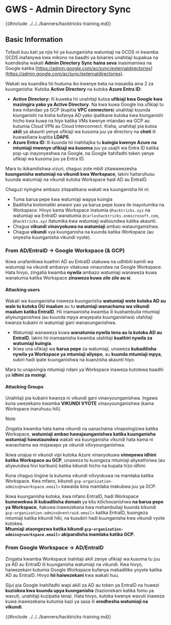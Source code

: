 # GWS - Admin Directory Sync

{{#include ../../../banners/hacktricks-training.md}}

## Basic Information

Tofauti kuu kati ya njia hii ya kuunganisha watumiaji na GCDS ni kwamba GCDS inafanywa kwa mikono na baadhi ya binaries unahitaji kupakua na kuendesha wakati **Admin Directory Sync haina seva** inasimamiwa na Google katika [https://admin.google.com/ac/sync/externaldirectories](https://admin.google.com/ac/sync/externaldirectories).

Wakati wa kuandika hii huduma iko kwenye beta na inasaidia aina 2 za kuunganisha: Kutoka **Active Directory** na kutoka **Azure Entra ID:**

- **Active Directory:** Ili kuweka hii unahitaji kutoa **ufikiaji kwa Google kwa mazingira yako ya Active Directory**. Na kwa kuwa Google ina ufikiaji tu kwa mitandao ya GCP (kupitia **VPC connectors**) unahitaji kuunda kiunganishi na kisha kufanya AD yako ipatikane kutoka kwa kiunganishi hicho kwa kuwa na hiyo katika VMs kwenye mtandao wa GCP au kutumia Cloud VPN au Cloud Interconnect. Kisha, unahitaji pia kutoa **akili** ya akaunti yenye ufikiaji wa kusoma juu ya directory na **cheti** ili kuwasiliana kupitia **LDAPS**.
- **Azure Entra ID:** Ili kuunda hii inahitajika tu **kuingia kwenye Azure na mtumiaji mwenye ufikiaji wa kusoma** juu ya usajili wa Entra ID katika pop-up inayonyeshwa na Google, na Google itahifadhi token yenye ufikiaji wa kusoma juu ya Entra ID.

Mara tu ikikamilishwa vizuri, chaguo zote mbili zitawawezesha **kuunganisha watumiaji na vikundi kwa Workspace**, lakini haitaruhusu kuunda watumiaji na vikundi kutoka Workspace hadi AD au EntraID.

Chaguzi nyingine ambazo zitapatikana wakati wa kuunganisha hii ni:

- Tuma barua pepe kwa watumiaji wapya kuingia
- Badilisha kiotomatiki anwani yao ya barua pepe kuwa ile inayotumika na Workspace. Hivyo kama Workspace inatumia `@hacktricks.xyz` na watumiaji wa EntraID wanatumia `@carloshacktricks.onmicrosoft.com`, `@hacktricks.xyz` itatumika kwa watumiaji walioundwa katika akaunti.
- Chagua **vikundi vinavyokuwa na watumiaji** ambao wataunganishwa.
- Chagua **vikundi** vya kuunganisha na kuunda katika Workspace (au onyesha kuunganisha vikundi vyote).

### From AD/EntraID -> Google Workspace (& GCP)

Ikiwa unafanikiwa kuathiri AD au EntraID utakuwa na udhibiti kamili wa watumiaji na vikundi ambavyo vitakuwa vinaundwa na Google Workspace.\
Hata hivyo, zingatia kwamba **nywila** ambazo watumiaji wanaweza kuwa wanatumia katika Workspace **zinaweza kuwa zile zile au si**.

#### Attacking users

Wakati wa kuunganisha inaweza kuunganisha **watumiaji wote kutoka AD au wale tu kutoka OU maalum** au tu **watumiaji wanachama wa vikundi maalum katika EntraID**. Hii inamaanisha kwamba ili kushambulia mtumiaji aliyeunganishwa (au kuunda mpya anayepata kuunganishwa) utahitaji kwanza kubaini ni watumiaji gani wanaounganishwa.

- Watumiaji wanaweza kuwa **wanatumia nywila tena au la kutoka AD au EntraID**, lakini hii inamaanisha kwamba utahitaji **kuathiri nywila za watumiaji kuingia**.
- Ikiwa una ufikiaji wa **barua pepe** za watumiaji, unaweza **kubadilisha nywila ya Workspace ya mtumiaji aliyepo**, au **kuunda mtumiaji mpya**, subiri hadi ipate kuunganishwa na kuanzisha akaunti hiyo.

Mara tu unapoingia mtumiaji ndani ya Workspace inaweza kutolewa baadhi ya **idhini za msingi**.

#### Attacking Groups

Unahitaji pia kubaini kwanza ni vikundi gani vinavyounganishwa. Ingawa kuna uwezekano kwamba **VIKUNDI VYOTE** vinavyounganishwa (kama Workspace inaruhusu hili).

> [!NOTE]
> Zingatia kwamba hata kama vikundi na uanachama vinapoingizwa katika Workspace, **watumiaji ambao hawajaunganishwa katika kuunganisha watumiaji hawataundwa** wakati wa kuunganisha vikundi hata kama ni wanachama wa mojawapo ya vikundi vilivyounganishwa.

Ikiwa unajua ni vikundi vipi kutoka Azure vinavyokuwa **vimepewa idhini katika Workspace au GCP**, unaweza tu kuongeza mtumiaji aliyeathiriwa (au aliyeundwa hivi karibuni) katika kikundi hicho na kupata hizo idhini.

Kuna chaguo lingine la kutumia vikundi vilivyokuwa na mamlaka katika Workspace. Kwa mfano, kikundi `gcp-organization-admins@<workspace.email>` kawaida kina mamlaka makubwa juu ya GCP.

Ikiwa kuunganisha kutoka, kwa mfano EntraID, hadi Workspace **kumewekwa ili kubadilisha domain** ya kitu kilichooanishwa **na barua pepe ya Workspace**, itakuwa inawezekana kwa mshambuliaji kuunda kikundi `gcp-organization-admins@<entraid.email>` katika EntraID, kuongeza mtumiaji katika kikundi hiki, na kusubiri hadi kuunganisha kwa vikundi vyote kutokea.\
**Mtumiaji ataongezwa katika kikundi `gcp-organization-admins@<workspace.email>` akipandisha mamlaka katika GCP.**

### From Google Workspace -> AD/EntraID

Zingatia kwamba Workspace inahitaji akili zenye ufikiaji wa kusoma tu juu ya AD au EntraID ili kuunganisha watumiaji na vikundi. Kwa hivyo, haiwezekani kutumia Google Workspace kufanya mabadiliko yoyote katika AD au EntraID. Hivyo **hii haiwezekani** kwa wakati huu.

Sijui pia Google inahifadhi wapi akili za AD au token ya EntraID na huwezi **kuziokoa kwa kuunda upya kuunganisha** (hazionekani katika fomu ya wavuti, unahitaji kuzipatia tena). Hata hivyo, kutoka kwenye wavuti inaweza kuwa inawezekana kutumia kazi ya sasa ili **orodhesha watumiaji na vikundi**.

{{#include ../../../banners/hacktricks-training.md}}
